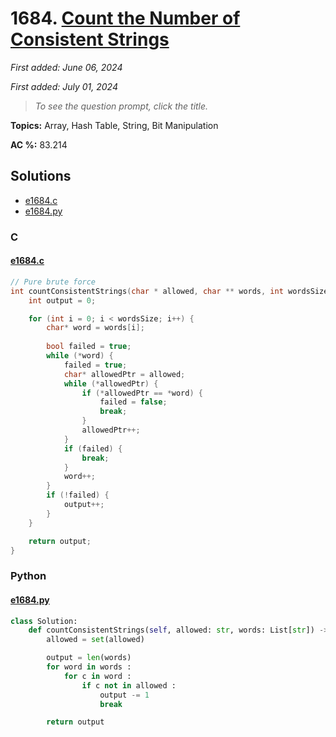 # 1684. [Count the Number of Consistent Strings](<https://leetcode.com/problems/count-the-number-of-consistent-strings>)

*First added: June 06, 2024*

*First added: July 01, 2024*


> *To see the question prompt, click the title.*

**Topics:** Array, Hash Table, String, Bit Manipulation

**AC %:** 83.214


## Solutions

- [e1684.c](<../my-submissions/e1684.c>)
- [e1684.py](<../my-submissions/e1684.py>)
### C
#### [e1684.c](<../my-submissions/e1684.c>)
```C
// Pure brute force
int countConsistentStrings(char * allowed, char ** words, int wordsSize){
    int output = 0;

    for (int i = 0; i < wordsSize; i++) {
        char* word = words[i];
        
        bool failed = true;
        while (*word) {
            failed = true;
            char* allowedPtr = allowed;
            while (*allowedPtr) {
                if (*allowedPtr == *word) {
                    failed = false;
                    break;
                }
                allowedPtr++;
            }
            if (failed) {
                break;
            }
            word++;
        }
        if (!failed) {
            output++;
        }
    }

    return output;
}
```

### Python
#### [e1684.py](<../my-submissions/e1684.py>)
```Python
class Solution:
    def countConsistentStrings(self, allowed: str, words: List[str]) -> int:
        allowed = set(allowed)

        output = len(words)
        for word in words :
            for c in word :
                if c not in allowed :
                    output -= 1
                    break

        return output
```

